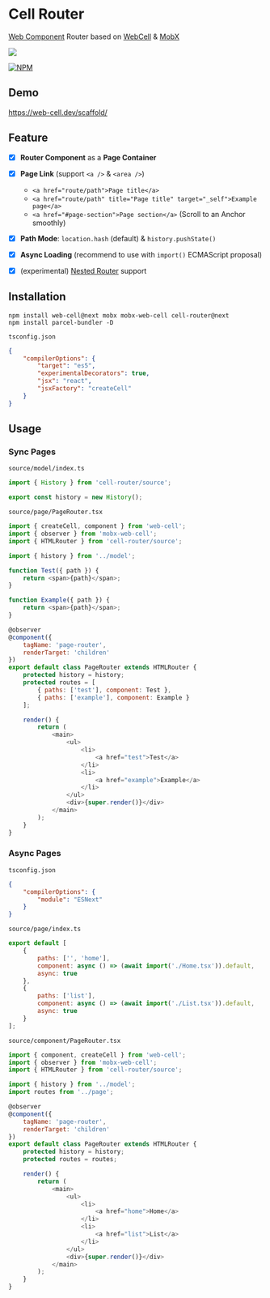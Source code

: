 # Cell Router

[Web Component][1] Router based on [WebCell][2] & [MobX][3]

[![](https://data.jsdelivr.com/v1/package/npm/cell-router/badge?style=rounded)][3]

[![NPM](https://nodei.co/npm/cell-router.png?downloads=true&downloadRank=true&stars=true)][4]

## Demo

https://web-cell.dev/scaffold/

## Feature

-   [x] **Router Component** as a **Page Container**

-   [x] **Page Link** (support `<a />` & `<area />`)

    -   `<a href="route/path">Page title</a>`
    -   `<a href="route/path" title="Page title" target="_self">Example page</a>`
    -   `<a href="#page-section">Page section</a>` (Scroll to an Anchor smoothly)

-   [x] **Path Mode**: `location.hash` (default) & `history.pushState()`

-   [x] **Async Loading** (recommend to use with `import()` ECMAScript proposal)

-   [x] (experimental) [Nested Router][5] support

## Installation

```shell
npm install web-cell@next mobx mobx-web-cell cell-router@next
npm install parcel-bundler -D
```

`tsconfig.json`

```json
{
    "compilerOptions": {
        "target": "es5",
        "experimentalDecorators": true,
        "jsx": "react",
        "jsxFactory": "createCell"
    }
}
```

## Usage

### Sync Pages

`source/model/index.ts`

```typescript
import { History } from 'cell-router/source';

export const history = new History();
```

`source/page/PageRouter.tsx`

```javascript
import { createCell, component } from 'web-cell';
import { observer } from 'mobx-web-cell';
import { HTMLRouter } from 'cell-router/source';

import { history } from '../model';

function Test({ path }) {
    return <span>{path}</span>;
}

function Example({ path }) {
    return <span>{path}</span>;
}

@observer
@component({
    tagName: 'page-router',
    renderTarget: 'children'
})
export default class PageRouter extends HTMLRouter {
    protected history = history;
    protected routes = [
        { paths: ['test'], component: Test },
        { paths: ['example'], component: Example }
    ];

    render() {
        return (
            <main>
                <ul>
                    <li>
                        <a href="test">Test</a>
                    </li>
                    <li>
                        <a href="example">Example</a>
                    </li>
                </ul>
                <div>{super.render()}</div>
            </main>
        );
    }
}
```

### Async Pages

`tsconfig.json`

```json
{
    "compilerOptions": {
        "module": "ESNext"
    }
}
```

`source/page/index.ts`

```javascript
export default [
    {
        paths: ['', 'home'],
        component: async () => (await import('./Home.tsx')).default,
        async: true
    },
    {
        paths: ['list'],
        component: async () => (await import('./List.tsx')).default,
        async: true
    }
];
```

`source/component/PageRouter.tsx`

```javascript
import { component, createCell } from 'web-cell';
import { observer } from 'mobx-web-cell';
import { HTMLRouter } from 'cell-router/source';

import { history } from '../model';
import routes from '../page';

@observer
@component({
    tagName: 'page-router',
    renderTarget: 'children'
})
export default class PageRouter extends HTMLRouter {
    protected history = history;
    protected routes = routes;

    render() {
        return (
            <main>
                <ul>
                    <li>
                        <a href="home">Home</a>
                    </li>
                    <li>
                        <a href="list">List</a>
                    </li>
                </ul>
                <div>{super.render()}</div>
            </main>
        );
    }
}
```

[1]: https://www.webcomponents.org/
[2]: https://web-cell.dev/
[3]: https://mobx.js.org/
[4]: https://nodei.co/npm/cell-router/
[5]: ./test/source/page/NestedRouter.tsx
